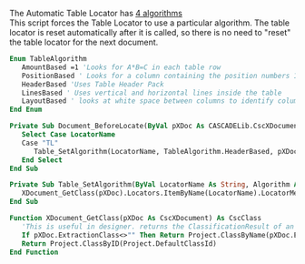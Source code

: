 The Automatic Table Locator has [4 algorithms](https://docshield.kofax.com/KTT/en_US/6.3.0-v15o2fs281/help/PB/ProjectBuilder/450_Extraction/TableLocator/t_UsingExpertModeforTestingTables.html?h=algorithm)  
This script forces the Table Locator to use a particular algorithm.  The table locator is reset automatically after it is called, so there is no need to "reset" the table locator for the next document.

```vb
Enum TableAlgorithm
   AmountBased =1 'Looks for A*B=C in each table row
   PositionBased ' Looks for a column containing the position numbers 1,2,3,4,5
   HeaderBased 'Uses Table Header Pack
   LinesBased ' Uses vertical and horizontal lines inside the table
   LayoutBased ' looks at white space between columns to identify columns
End Enum

Private Sub Document_BeforeLocate(ByVal pXDoc As CASCADELib.CscXDocument, ByVal LocatorName As String)
   Select Case LocatorName
   Case "TL"
      Table_SetAlgorithm(LocatorName, TableAlgorithm.HeaderBased, pXDoc)
   End Select
End Sub

Private Sub Table_SetAlgorithm(ByVal LocatorName As String, Algorithm As TableAlgorithm,ByVal pXDoc As CASCADELib.CscXDocument)
   XDocument_GetClass(pXDoc).Locators.ItemByName(LocatorName).LocatorMethod.Algorithm=Algorithm
End Sub

Function XDocument_GetClass(pXDoc As CscXDocument) As CscClass
   'This is useful in designer. returns the ClassificationResult of an XDoc. If it has none then returns the DefaultClassificationResult
   If pXDoc.ExtractionClass<>"" Then Return Project.ClassByName(pXDoc.ExtractionClass)
   Return Project.ClassByID(Project.DefaultClassId)
End Function

```
